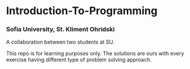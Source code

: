 # Introduction-To-Programming
### Sofia University, St. Kliment Ohridski

A collaboration between two students at SU.

This repo is for learning purposes only. The solutions are ours with every exercise having different type of problem solving approach.
